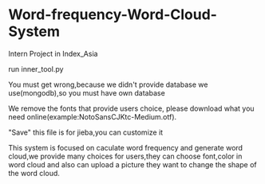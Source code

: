 # Word-frequency-Word-Cloud-System
Intern Project in Index_Asia

run inner_tool.py

You must get wrong,because we didn't provide database we use(mongodb),so you must have own database

We remove the fonts that provide users choice, please download what you need online(example:NotoSansCJKtc-Medium.otf).

"Save" this file is for jieba,you can customize it




This system is focused on caculate word frequency and generate word cloud,we provide many choices for users,they can choose font,color in word cloud and also can upload a picture they want to change the shape of the word cloud.

